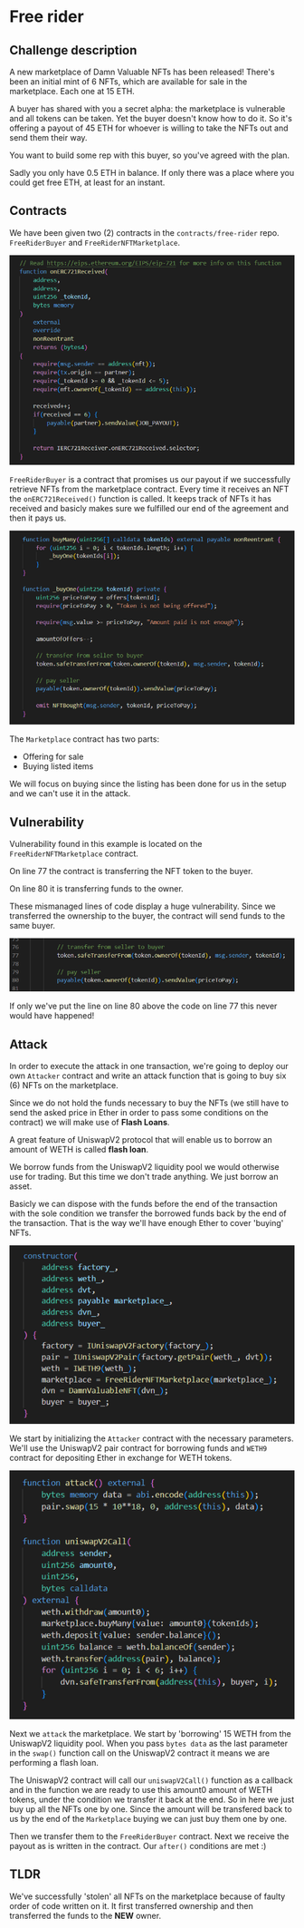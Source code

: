 # Free rider

## Challenge description
A new marketplace of Damn Valuable NFTs has been released! There's been an initial mint of 6 NFTs, which are available for sale in the marketplace. Each one at 15 ETH.

A buyer has shared with you a secret alpha: the marketplace is vulnerable and all tokens can be taken. Yet the buyer doesn't know how to do it. So it's offering a payout of 45 ETH for whoever is willing to take the NFTs out and send them their way.

You want to build some rep with this buyer, so you've agreed with the plan.

Sadly you only have 0.5 ETH in balance. If only there was a place where you could get free ETH, at least for an instant. 
## Contracts
We have been given two (2) contracts in the `contracts/free-rider` repo. `FreeRiderBuyer` and `FreeRiderNFTMarketplace`. 

![FreeRiderBuyer contract](../../images/FreeRiderBuyer.png)

`FreeRiderBuyer` is a contract that promises us our payout if we successfully retrieve NFTs from the marketplace contract. Every time it receives an NFT the `onERC721Received()` function is called. It keeps track of NFTs it has received and basicly makes sure we fulfilled our end of the agreement and then it pays us.

![FreeRiderBuyer contract](../../images/free-rider-Marketplace.png)

The `Marketplace` contract has two parts:
* Offering for sale
* Buying listed items

We will focus on buying since the listing has been done for us in the setup and we can't use it in the attack.

## Vulnerability
Vulnerability found in this example is located on the `FreeRiderNFTMarketplace` contract.

On line 77 the contract is transferring the NFT token to the buyer.

On line 80 it is transferring funds to the owner.

These mismanaged lines of code display a huge vulnerability. Since we transferred the ownership to the buyer, the contract will send funds to the same buyer.

![Vulnerability on marketplace](../../images/line-77.png)

If only we've put the line on line 80 above the code on line 77 this never would have happened!
## Attack
In order to execute the attack in one transaction, we're going to deploy our own `Attacker` contract and write an attack function that is going to buy six (6) NFTs on the marketplace.

Since we do not hold the funds necessary to buy the NFTs (we still have to send the asked price in Ether in order to pass some conditions on the contract) we will make use of __Flash Loans__. 

A great feature of UniswapV2 protocol that will enable us to borrow an amount of WETH is called __flash loan__. 

We borrow funds from the UniswapV2 liquidity pool we would otherwise use for trading. But this time we don't trade anything. We just borrow an asset.

Basicly we can dispose with the funds before the end of the transaction with the sole condition we transfer the borrowed funds back by the end of the transaction. That is the way we'll have enough Ether to cover 'buying' NFTs.

![Initializing attack contract](../../images/free-rider-constructor.png)

We start by initializing the `Attacker` contract with the necessary parameters. We'll use the UniswapV2 pair contract for borrowing funds and `WETH9` contract for depositing Ether in exchange for WETH tokens.

![Attack on free rider](../../images/free-rider-attack.png)

Next we `attack` the marketplace. We start by 'borrowing' 15 WETH from the UniswapV2 liquidity pool. When you pass `bytes data` as the last parameter in the `swap()` function call on the UniswapV2 contract it means we are performing a flash loan.

The UniswapV2 contract will call our `uniswapV2Call()` function as a callback and in the function we are ready to use this amount0 amount of WETH tokens, under the condition we transfer it back at the end. So in here we just buy up all the NFTs one by one. Since the amount will be transfered back to us by the end of the `Marketplace` buying we can just buy them one by one.

Then we transfer them to the `FreeRiderBuyer` contract. Next we receive the payout as is written in the contract. Our `after()`
conditions are met :)
## TLDR
We've successfully 'stolen' all NFTs on the marketplace because of faulty order of code written on it. It first transferred ownership and then transferred the funds to the __NEW__ owner.

